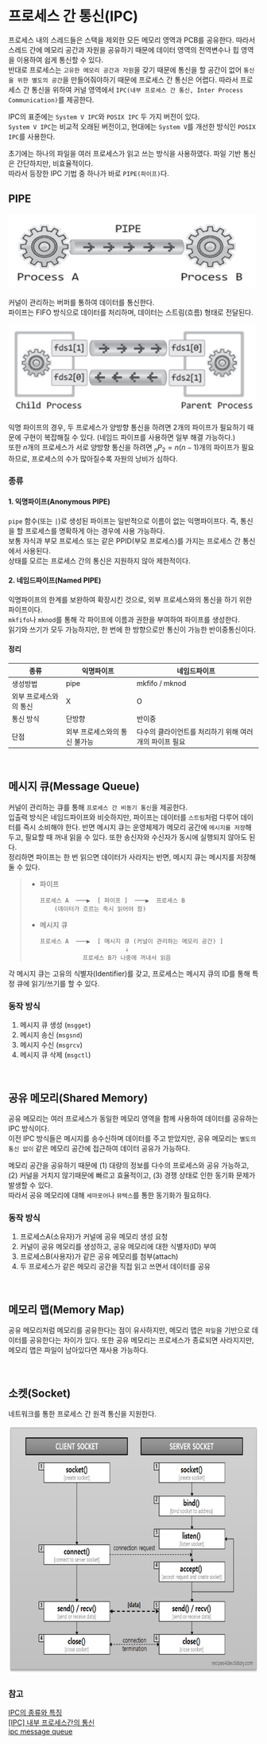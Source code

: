 # 프로세스 간 통신(IPC)

프로세스 내의 스레드들은 스택을 제외한 모든 메모리 영역과 PCB를 공유한다. 따라서 스레드 간에 메모리 공간과 자원을 공유하기 때문에 데이터 영역의 전역변수나 힙 영역을 이용하여 쉽게 통신할 수 있다.<br>
반대로 프로세스는 `고유한 메모리 공간과 자원`을 갖기 때문에 통신을 할 공간이 없어 `통신을 위한 별도의 공간`을 만들어줘야하기 때문에 프로세스 간 통신은 어렵다. 
따라서 프로세스 간 통신을 위하여 커널 영역에서 `IPC(내부 프로세스 간 통신, Inter Process Communication)`를 제공한다.

IPC의 표준에는 `System V IPC`와 `POSIX IPC` 두 가지 버전이 있다.<br>
`System V IPC`는 비교적 오래된 버전이고, 현대에는 `System V`를 개선한 방식인 `POSIX IPC`를 사용한다. 

초기에는 하나의 파일을 여러 프로세스가 읽고 쓰는 방식을 사용하였다. 파일 기반 통신은 간단하지만, 비효율적이다.<br>
따라서 등장한 IPC 기법 중 하나가 바로 `PIPE(파이프)`다.

## PIPE
<img src="../assets/IPC-pipe.png" style="width: 500px; height: 150px;">

커널이 관리하는 버퍼를 통하여 데이터를 통신한다.<br>
파이프는 FIFO 방식으로 데이터를 처리하며, 데이터는 스트림(흐름) 형태로 전달된다.

<img src="../assets/IPC-pipe-disadvantage.png" style="width: 500px; height: 180px;">

익명 파이프의 경우, 두 프로세스가 양방향 통신을 하려면 2개의 파이프가 필요하기 때문에 구현이 복잡해질 수 있다. (네임드 파이프를 사용하면 일부 해결 가능하다.)<br>
또한 $n$개의 프로세스가 서로 양방향 통신을 하려면 $_nP_2 = n(n-1)$개의 파이프가 필요하므로, 프로세스의 수가 많아질수록 자원의 낭비가 심하다.

### 종류
#### 1. 익명파이프(Anonymous PIPE)
`pipe` 함수(또는 `|`)로 생성된 파이프는 일반적으로 이름이 없는 익명파이프다.
즉, 통신을 할 프로세스를 명확하게 아는 경우에 사용 가능하다.<br>
보통 자식과 부모 프로세스 또는 같은 PPID(부모 프로세스)를 가지는 프로세스 간 통신에서 사용된다.<br>
상태를 모르는 프로세스 간의 통신은 지원하지 않아 제한적이다.

#### 2. 네임드파이프(Named PIPE)
익명파이프의 한계를 보완하여 확장시킨 것으로, 외부 프로세스와의 통신을 하기 위한 파이프이다.<br>
`mkfifo`나 `mknod`를 통해 각 파이프에 이름과 권한을 부여하여 파이프를 생성한다.<br>
읽기와 쓰기가 모두 가능하지만, 한 번에 한 방향으로만 통신이 가능한 반이중통신이다.

#### 정리

| 종류 | 익명파이프 | 네임드파이프 |
| --- | --- | --- |
| 생성방법 | pipe | mkfifo / mknod |
| 외부 프로세스와의 통신 | X | O |
| 통신 방식 | 단방향 | 반이중 |
| 단점 | 외부 프로세스와의 통신 불가능 | 다수의 클라이언트를 처리하기 위해 여러 개의 파이프 필요 |

<br>

## 메시지 큐(Message Queue)
커널이 관리하는 큐를 통해 `프로세스 간 비동기 통신`을 제공한다.<br>
입출력 방식은 네임드파이프와 비슷하지만, 파이프는 데이터를 `스트림`처럼 다루어 데이터를 즉시 소비해야 한다. 반면 메시지 큐는 운영체제가 메모리 공간에 `메시지를 저장`해 두고, 필요할 때 꺼내 읽을 수 있다. 또한 송신자와 수신자가 동시에 실행되지 않아도 된다.<br>
정리하면 파이프는 한 번 읽으면 데이터가 사라지는 반면, 메시지 큐는 메시지를 저장해둘 수 있다.

>
> - 파이프
>	```text
>	프로세스 A  ───▶  [ 파이프 ]  ───▶  프로세스 B  
>		(데이터가 흐르는 즉시 읽어야 함)
>	```
>- 메시지 큐
>	```text
>	프로세스 A  ───▶  [ 메시지 큐 (커널이 관리하는 메모리 공간) ]  
>							↓  
>				프로세스 B가 나중에 꺼내서 읽음
>	```
>


각 메시지 큐는 고유의 식별자(Identifier)를 갖고, 프로세스는 메시지 큐의 ID를 통해 특정 큐에 읽기/쓰기를 할 수 있다. 

### 동작 방식
1. 메시지 큐 생성 (`msgget`)
2. 메시지 송신 (`msgsnd`)
3. 메시지 수신 (`msgrcv`)
4. 메시지 큐 삭제 (`msgctl`)

<br>

## 공유 메모리(Shared Memory)
공유 메모리는 여러 프로세스가 동일한 메모리 영역을 함께 사용하여 데이터를 공유하는 IPC 방식이다.<br>
이전 IPC 방식들은 메시지를 송수신하며 데이터를 주고 받았지만, 
공유 메모리는 `별도의 통신 없이` 같은 메모리 공간에 접근하여 데이터 공유가 가능하다.

메모리 공간을 공유하기 때문에
(1) 대량의 정보를 다수의 프로세스와 공유 가능하고,
(2) 커널을 거치지 않기때문에 빠르고 효율적이고,
(3) 경쟁 상태로 인한 동기화 문제가 발생할 수 있다.<br> 
따라서 공유 메모리에 대해 `세마포어`나 `뮤텍스`를 통한 동기화가 필요하다. 

### 동작 방식
1. 프로세스A(소유자)가 커널에 공유 메모리 생성 요청
2. 커널이 공유 메모리를 생성하고, 공유 메모리에 대한 식별자(ID) 부여
3. 프로세스B(사용자)가 같은 공유 메모리를 첨부(attach)
4. 두 프로세스가 같은 메모리 공간을 직접 읽고 쓰면서 데이터를 공유

<br>

## 메모리 맵(Memory Map)
공유 메모리처럼 메모리를 공유한다는 점이 유사하지만, 메모리 맵은 `파일`을 기반으로 데이터를 공유한다는 차이가 있다. 
또한 공유 메모리는 프로세스가 종료되면 사라지지만, 메모리 맵은 파일이 남아있다면 재사용 가능하다. 

<br>

## 소켓(Socket)
네트워크를 통한 프로세스 간 원격 통신을 지원한다. 

<img src="../assets/socket-programming.png" style="width: 600px; height: 500px;">

### 참고
[IPC의 종류와 특징](https://jwprogramming.tistory.com/54)<br>
[[IPC] 내부 프로세스간의 통신](https://mangkyu.tistory.com/9)<br>
[ipc message queue](https://velog.io/@agnusdei1207/ipc-message-queue)
